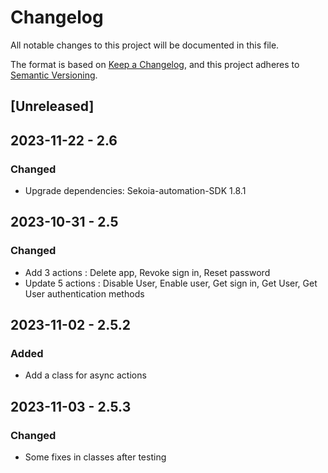# Changelog

All notable changes to this project will be documented in this file.

The format is based on [Keep a Changelog](https://keepachangelog.com/en/1.0.0/),
and this project adheres to [Semantic Versioning](https://semver.org/spec/v2.0.0.html).

## [Unreleased]

## 2023-11-22 - 2.6

### Changed

- Upgrade dependencies: Sekoia-automation-SDK 1.8.1

## 2023-10-31 - 2.5

### Changed

- Add 3 actions : Delete app, Revoke sign in, Reset password
- Update 5 actions : Disable User, Enable user, Get sign in, Get User, Get User authentication methods

## 2023-11-02 - 2.5.2

### Added

- Add a class for async actions

## 2023-11-03 - 2.5.3

### Changed

- Some fixes in classes after testing
